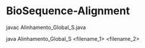 # BioSequence-Alignment

javac Alinhamento_Global_S.java

java Alinhamento_Global_S <filename_1> <filename_2>
